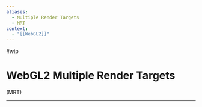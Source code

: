 ```yaml
---
aliases:
  - Multiple Render Targets
  - MRT
context:
  - "[[WebGL2]]"
---
```


#wip

# WebGL2 Multiple Render Targets

(MRT)

---
